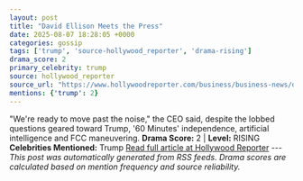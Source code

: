 ```yaml
---
layout: post
title: "David Ellison Meets the Press"
date: 2025-08-07 18:28:05 +0000
categories: gossip
tags: ['trump', 'source-hollywood_reporter', 'drama-rising']
drama_score: 2
primary_celebrity: trump
source: hollywood_reporter
source_url: "https://www.hollywoodreporter.com/business/business-news/david-ellison-paramount-skydance-1236339514/"
mentions: {'trump': 2}
---
```


"We're ready to move past the noise," the CEO said, despite the lobbed questions geared toward Trump, '60 Minutes' independence, artificial intelligence and FCC maneuvering. **Drama Score:** 2 | **Level:** RISING **Celebrities Mentioned:** Trump [Read full article at Hollywood Reporter](https://www.hollywoodreporter.com/business/business-news/david-ellison-paramount-skydance-1236339514/) --- *This post was automatically generated from RSS feeds. Drama scores are calculated based on mention frequency and source reliability.*